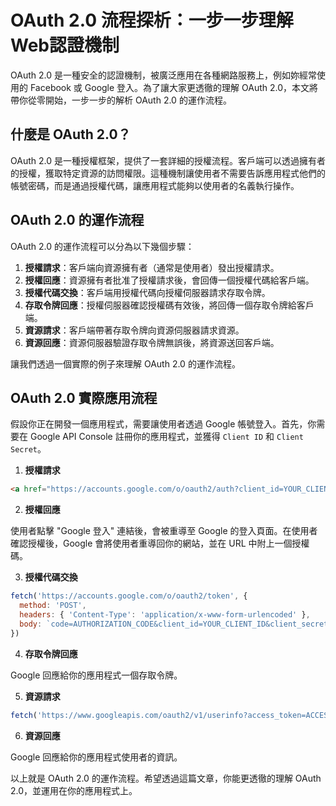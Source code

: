 # OAuth 2.0 流程探析：一步一步理解Web認證機制

OAuth 2.0 是一種安全的認證機制，被廣泛應用在各種網路服務上，例如妳經常使用的 Facebook 或 Google 登入。為了讓大家更透徹的理解 OAuth 2.0，本文將帶你從零開始，一步一步的解析 OAuth 2.0 的運作流程。

## 什麼是 OAuth 2.0？

OAuth 2.0 是一種授權框架，提供了一套詳細的授權流程。客戶端可以透過擁有者的授權，獲取特定資源的訪問權限。這種機制讓使用者不需要告訴應用程式他們的帳號密碼，而是通過授權代碼，讓應用程式能夠以使用者的名義執行操作。

## OAuth 2.0 的運作流程

OAuth 2.0 的運作流程可以分為以下幾個步驟：

1. **授權請求**：客戶端向資源擁有者（通常是使用者）發出授權請求。
2. **授權回應**：資源擁有者批准了授權請求後，會回傳一個授權代碼給客戶端。
3. **授權代碼交換**：客戶端用授權代碼向授權伺服器請求存取令牌。
4. **存取令牌回應**：授權伺服器確認授權碼有效後，將回傳一個存取令牌給客戶端。
5. **資源請求**：客戶端帶著存取令牌向資源伺服器請求資源。
6. **資源回應**：資源伺服器驗證存取令牌無誤後，將資源送回客戶端。

讓我們透過一個實際的例子來理解 OAuth 2.0 的運作流程。

## OAuth 2.0 實際應用流程

假設你正在開發一個應用程式，需要讓使用者透過 Google 帳號登入。首先，你需要在 Google API Console 註冊你的應用程式，並獲得 `Client ID` 和 `Client Secret`。

1. **授權請求**

```html
<a href="https://accounts.google.com/o/oauth2/auth?client_id=YOUR_CLIENT_ID&redirect_uri=YOUR_REDIRECT_URI&response_type=code&scope=profile">Google 登入</a>
```

2. **授權回應**

使用者點擊 "Google 登入" 連結後，會被重導至 Google 的登入頁面。在使用者確認授權後，Google 會將使用者重導回你的網站，並在 URL 中附上一個授權碼。

3. **授權代碼交換**

```javascript
fetch('https://accounts.google.com/o/oauth2/token', {
  method: 'POST',
  headers: { 'Content-Type': 'application/x-www-form-urlencoded' },
  body: `code=AUTHORIZATION_CODE&client_id=YOUR_CLIENT_ID&client_secret=YOUR_CLIENT_SECRET&redirect_uri=YOUR_REDIRECT_URI&grant_type=authorization_code`
})
```

4. **存取令牌回應**

Google 回應給你的應用程式一個存取令牌。

5. **資源請求**

```javascript
fetch('https://www.googleapis.com/oauth2/v1/userinfo?access_token=ACCESS_TOKEN')
```

6. **資源回應**

Google 回應給你的應用程式使用者的資訊。

以上就是 OAuth 2.0 的運作流程。希望透過這篇文章，你能更透徹的理解 OAuth 2.0，並運用在你的應用程式上。
